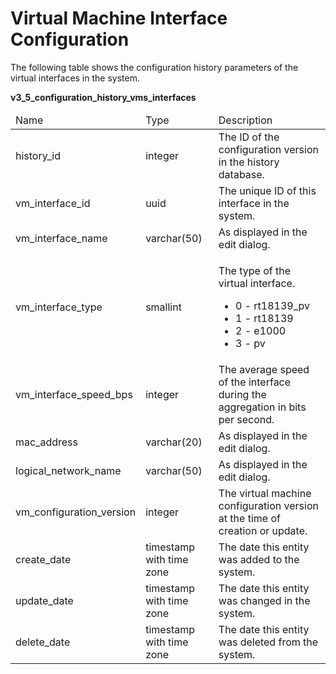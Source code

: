 # Virtual Machine Interface Configuration

The following table shows the configuration history parameters of the virtual interfaces in the system.

**v3_5_configuration_history_vms_interfaces**

<table>
 <thead>
  <tr>
   <td>Name</td>
   <td>Type</td>
   <td>Description</td>
  </tr>
 </thead>
 <tbody>
  <tr>
   <td>history_id</td>
   <td>integer</td>
   <td>The ID of the configuration version in the history database.</td>
  </tr>
  <tr>
   <td>vm_interface_id</td>
   <td>uuid</td>
   <td>The unique ID of this interface in the system.</td>
  </tr>
  <tr>
   <td>vm_interface_name</td>
   <td>varchar(50)</td>
   <td>As displayed in the edit dialog.</td>
  </tr> 
  <tr>
   <td>vm_interface_type</td>
   <td>smallint</td>
   <td>
    <p>The type of the virtual interface.</p>
    <ul>
     <li>0 - rt18139_pv</li>
     <li>1 - rt18139</li>
     <li>2 - e1000</li>
     <li>3 - pv</li>
    </ul>
   </td>
  </tr>
  <tr>
   <td>vm_interface_speed_bps</td>
   <td>integer</td>
   <td>The average speed of the interface during the aggregation in bits per second.</td>
  </tr>
  <tr>
   <td>mac_address</td>
   <td>varchar(20)</td>
   <td>As displayed in the edit dialog.</td>
  </tr>
  <tr>
   <td>logical_network_name</td>
   <td>varchar(50)</td>
   <td>As displayed in the edit dialog.</td>
  </tr>
  <tr>
   <td>vm_configuration_version</td>
   <td>integer</td>
   <td>The virtual machine configuration version at the time of creation or update.</td>
  </tr>
  <tr>
   <td>create_date</td>
   <td>timestamp with time zone</td>
   <td>The date this entity was added to the system.</td>
  </tr>
  <tr>
   <td>update_date</td>
   <td>timestamp with time zone</td>
   <td>The date this entity was changed in the system.</td>
  </tr>
  <tr>
   <td>delete_date</td>
   <td>timestamp with time zone</td>
   <td>The date this entity was deleted from the system.</td>
  </tr>
 </tbody>
</table>


